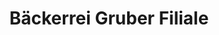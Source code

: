 ---
title: "Bäckerrei Gruber Filiale"
url: /noerdlingen/baeckerrei-gruber-filiale/
shop: Bäckerei
---